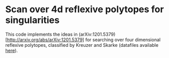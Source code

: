Scan over 4d reflexive polytopes for singularities
==================================================

This code implements the ideas in
(arXiv:1201.5379)[http://arxiv.org/abs/arXiv:1201.5379] for searching
over four dimensional reflexive polytopes, classified by Kreuzer and
Skarke (datafiles available [here](http://hep.itp.tuwien.ac.at/~kreuzer/CY/)).